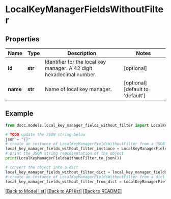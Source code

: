 # LocalKeyManagerFieldsWithoutFilter


## Properties

Name | Type | Description | Notes
------------ | ------------- | ------------- | -------------
**id** | **str** | Identifier for the local key manager. A 42 digit hexadecimal number. | [optional] 
**name** | **str** | Name of local key manager. | [optional] [default to 'default']

## Example

```python
from dscc.models.local_key_manager_fields_without_filter import LocalKeyManagerFieldsWithoutFilter

# TODO update the JSON string below
json = "{}"
# create an instance of LocalKeyManagerFieldsWithoutFilter from a JSON string
local_key_manager_fields_without_filter_instance = LocalKeyManagerFieldsWithoutFilter.from_json(json)
# print the JSON string representation of the object
print(LocalKeyManagerFieldsWithoutFilter.to_json())

# convert the object into a dict
local_key_manager_fields_without_filter_dict = local_key_manager_fields_without_filter_instance.to_dict()
# create an instance of LocalKeyManagerFieldsWithoutFilter from a dict
local_key_manager_fields_without_filter_from_dict = LocalKeyManagerFieldsWithoutFilter.from_dict(local_key_manager_fields_without_filter_dict)
```
[[Back to Model list]](../README.md#documentation-for-models) [[Back to API list]](../README.md#documentation-for-api-endpoints) [[Back to README]](../README.md)


